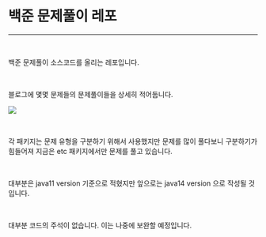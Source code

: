 # 백준 문제풀이 레포

---

<br/>

백준 문제풀이 소스코드를 올리는 레포입니다.

<br/>

블로그에 몇몇 문제들의 문제풀이들을 상세히 적어둡니다. 

<a href="https://jin-coding.tistory.com/" target="_blank"><img src="https://img.shields.io/badge/뒤죽박죽 코딩 이야기-blue?style=flat-square&logo=&logoColor=white"/></a>

<br/>

각 패키지는 문제 유형을 구분하기 위해서 사용했지만 문제를 많이 풀다보니 구분하기가 힘들어져 지금은 etc 패키지에서만 문제를 풀고 있습니다.

<br/>

대부분은 java11 version 기준으로 적혔지만 앞으로는 java14 version 으로 작성될 것입니다.

<br/>

대부분 코드의 주석이 없습니다. 이는 나중에 보완할 예정입니다.

